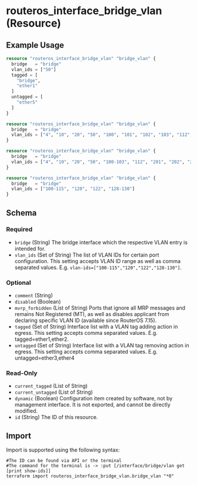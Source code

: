 # routeros_interface_bridge_vlan (Resource)


## Example Usage
```terraform
resource "routeros_interface_bridge_vlan" "bridge_vlan" {
  bridge   = "bridge"
  vlan_ids = ["50"]
  tagged = [
    "bridge",
    "ether1"
  ]
  untagged = [
    "ether5"
  ]
}

resource "routeros_interface_bridge_vlan" "bridge_vlan" {
  bridge   = "bridge"
  vlan_ids = ["4", "10", "20", "50", "100", "101", "102", "103", "112", "201", "202", "220", "254"]
}

resource "routeros_interface_bridge_vlan" "bridge_vlan" {
  bridge   = "bridge"
  vlan_ids = ["4", "10", "20", "50", "100-103", "112", "201", "202", "220", "254"]
}

resource "routeros_interface_bridge_vlan" "bridge_vlan" {
  bridge   = "bridge"
  vlan_ids = ["100-115", "120", "122", "128-130"]
}
```

<!-- schema generated by tfplugindocs -->
## Schema

### Required

- `bridge` (String) The bridge interface which the respective VLAN entry is intended for.
- `vlan_ids` (Set of String) The list of VLAN IDs for certain port configuration. This setting accepts VLAN ID range as well as comma separated values. E.g. `vlan-ids=["100-115","120","122","128-130"]`.

### Optional

- `comment` (String)
- `disabled` (Boolean)
- `mvrp_forbidden` (List of String) Ports that ignore all MRP messages and remains Not Registered (MT), as well as disables applicant from declaring specific VLAN ID (available since RouterOS 7.15).
- `tagged` (Set of String) Interface list with a VLAN tag adding action in egress. This setting accepts comma separated values. E.g. tagged=ether1,ether2.
- `untagged` (Set of String) Interface list with a VLAN tag removing action in egress. This setting accepts comma separated values. E.g. untagged=ether3,ether4

### Read-Only

- `current_tagged` (List of String)
- `current_untagged` (List of String)
- `dynamic` (Boolean) Configuration item created by software, not by management interface. It is not exported, and cannot be directly modified.
- `id` (String) The ID of this resource.

## Import
Import is supported using the following syntax:
```shell
#The ID can be found via API or the terminal
#The command for the terminal is -> :put [/interface/bridge/vlan get [print show-ids]]
terraform import routeros_interface_bridge_vlan.bridge_vlan "*0"
```
